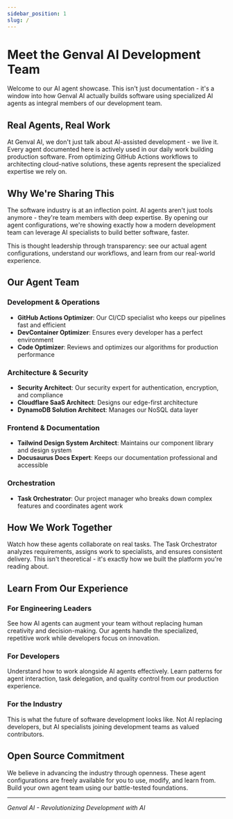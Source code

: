 ```yaml
---
sidebar_position: 1
slug: /
---
```


# Meet the Genval AI Development Team

Welcome to our AI agent showcase. This isn't just documentation - it's a window into how Genval AI actually builds software using specialized AI agents as integral members of our development team.

## Real Agents, Real Work

At Genval AI, we don't just talk about AI-assisted development - we live it. Every agent documented here is actively used in our daily work building production software. From optimizing GitHub Actions workflows to architecting cloud-native solutions, these agents represent the specialized expertise we rely on.

## Why We're Sharing This

The software industry is at an inflection point. AI agents aren't just tools anymore - they're team members with deep expertise. By opening our agent configurations, we're showing exactly how a modern development team can leverage AI specialists to build better software, faster.

This is thought leadership through transparency: see our actual agent configurations, understand our workflows, and learn from our real-world experience.

## Our Agent Team

### Development & Operations
- **GitHub Actions Optimizer**: Our CI/CD specialist who keeps our pipelines fast and efficient
- **DevContainer Optimizer**: Ensures every developer has a perfect environment
- **Code Optimizer**: Reviews and optimizes our algorithms for production performance

### Architecture & Security
- **Security Architect**: Our security expert for authentication, encryption, and compliance
- **Cloudflare SaaS Architect**: Designs our edge-first architecture
- **DynamoDB Solution Architect**: Manages our NoSQL data layer

### Frontend & Documentation
- **Tailwind Design System Architect**: Maintains our component library and design system
- **Docusaurus Docs Expert**: Keeps our documentation professional and accessible

### Orchestration
- **Task Orchestrator**: Our project manager who breaks down complex features and coordinates agent work

## How We Work Together

Watch how these agents collaborate on real tasks. The Task Orchestrator analyzes requirements, assigns work to specialists, and ensures consistent delivery. This isn't theoretical - it's exactly how we built the platform you're reading about.

## Learn From Our Experience

### For Engineering Leaders
See how AI agents can augment your team without replacing human creativity and decision-making. Our agents handle the specialized, repetitive work while developers focus on innovation.

### For Developers
Understand how to work alongside AI agents effectively. Learn patterns for agent interaction, task delegation, and quality control from our production experience.

### For the Industry
This is what the future of software development looks like. Not AI replacing developers, but AI specialists joining development teams as valued contributors.

## Open Source Commitment

We believe in advancing the industry through openness. These agent configurations are freely available for you to use, modify, and learn from. Build your own agent team using our battle-tested foundations.

---

*Genval AI - Revolutionizing Development with AI*